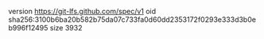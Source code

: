 version https://git-lfs.github.com/spec/v1
oid sha256:3100b6ba20b582b75da07c733fa0d60dd2353172f0293e333d3b0eb996f12495
size 3932

